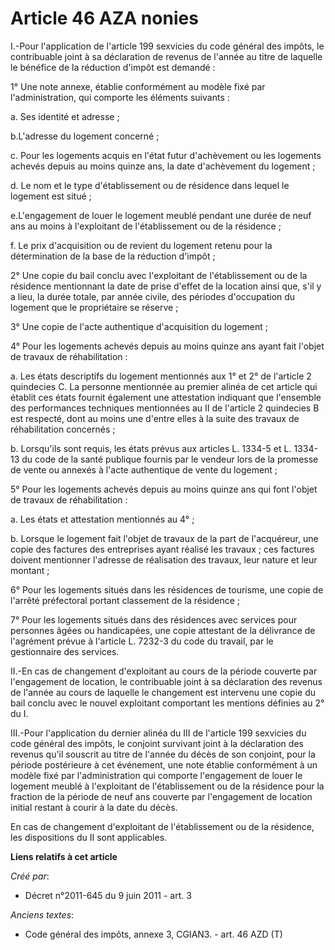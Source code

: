 # Article 46 AZA nonies

I.-Pour l'application de l'article 199 sexvicies du code général des impôts, le contribuable joint à sa déclaration de
revenus de l'année au titre de laquelle le bénéfice de la réduction d'impôt est demandé : 

1° Une note annexe, établie conformément au modèle fixé par l'administration, qui comporte les éléments suivants : 

a. Ses identité et adresse ; 

b.L'adresse du logement concerné ; 

c. Pour les logements acquis en l'état futur d'achèvement ou les logements achevés depuis au moins quinze ans, la date
d'achèvement du logement ; 

d. Le nom et le type d'établissement ou de résidence dans lequel le logement est situé ; 

e.L'engagement de louer le logement meublé pendant une durée de neuf ans au moins à l'exploitant de l'établissement ou de la
résidence ; 

f. Le prix d'acquisition ou de revient du logement retenu pour la détermination de la base de la réduction d'impôt ; 

2° Une copie du bail conclu avec l'exploitant de l'établissement ou de la résidence mentionnant la date de prise d'effet de
la location ainsi que, s'il y a lieu, la durée totale, par année civile, des périodes d'occupation du logement que le
propriétaire se réserve ; 

3° Une copie de l'acte authentique d'acquisition du logement ; 

4° Pour les logements achevés depuis au moins quinze ans ayant fait l'objet de travaux de réhabilitation : 

a. Les états descriptifs du logement mentionnés aux 1° et 2° de l'article 2 quindecies C. La personne mentionnée au premier
alinéa de cet article qui établit ces états fournit également une attestation indiquant que l'ensemble des performances
techniques mentionnées au II de l'article 2 quindecies B est respecté, dont au moins une d'entre elles à la suite des travaux
de réhabilitation concernés ; 

b. Lorsqu'ils sont requis, les états prévus aux articles L. 1334-5 et L. 1334-13 du code de la santé publique fournis par le
vendeur lors de la promesse de vente ou annexés à l'acte authentique de vente du logement ; 

5° Pour les logements achevés depuis au moins quinze ans qui font l'objet de travaux de réhabilitation : 

a. Les états et attestation mentionnés au 4° ; 

b. Lorsque le logement fait l'objet de travaux de la part de l'acquéreur, une copie des factures des entreprises ayant
réalisé les travaux ; ces factures doivent mentionner l'adresse de réalisation des travaux, leur nature et leur montant ; 

6° Pour les logements situés dans les résidences de tourisme, une copie de l'arrêté préfectoral portant classement de la
résidence ; 

7° Pour les logements situés dans des résidences avec services pour personnes âgées ou handicapées, une copie attestant de la
délivrance de l'agrément prévue à l'article L. 7232-3 du code du travail, par le gestionnaire des services. 

II.-En cas de changement d'exploitant au cours de la période couverte par l'engagement de location, le contribuable joint à
sa déclaration des revenus de l'année au cours de laquelle le changement est intervenu une copie du bail conclu avec le
nouvel exploitant comportant les mentions définies au 2° du I. 

III.-Pour l'application du dernier alinéa du III de l'article 199 sexvicies du code général des impôts, le conjoint survivant
joint à la déclaration des revenus qu'il souscrit au titre de l'année du décès de son conjoint, pour la période postérieure à
cet événement, une note établie conformément à un modèle fixé par l'administration qui comporte l'engagement de louer le
logement meublé à l'exploitant de l'établissement ou de la résidence pour la fraction de la période de neuf ans couverte par
l'engagement de location initial restant à courir à la date du décès. 

En cas de changement d'exploitant de l'établissement ou de la résidence, les dispositions du II sont applicables.

**Liens relatifs à cet article**

_Créé par_:

  - Décret n°2011-645 du 9 juin 2011 - art. 3

_Anciens textes_:

  - Code général des impôts, annexe 3, CGIAN3. - art. 46 AZD (T)

